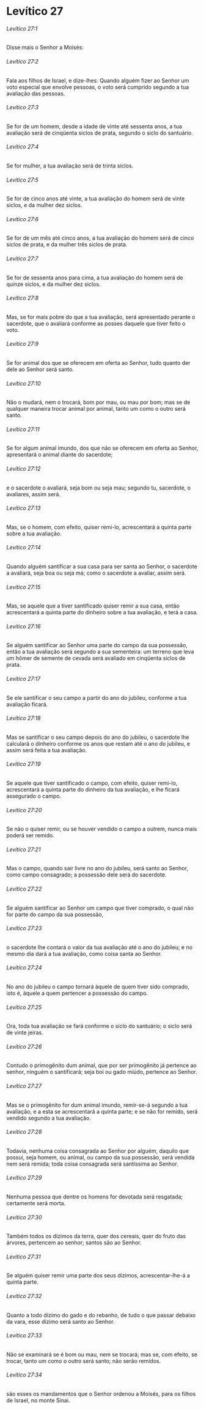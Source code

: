 # Levítico 27

###### Levítico 27:1

Disse mais o Senhor a Moisés:

###### Levítico 27:2

Fala aos filhos de Israel, e dize-lhes: Quando alguém fizer ao Senhor um voto especial que envolve pessoas, o voto será cumprido segundo a tua avaliação das pessoas.

###### Levítico 27:3

Se for de um homem, desde a idade de vinte até sessenta anos, a tua avaliação será de cinqüenta siclos de prata, segundo o siclo do santuário.

###### Levítico 27:4

Se for mulher, a tua avaliação será de trinta siclos.

###### Levítico 27:5

Se for de cinco anos até vinte, a tua avaliação do homem será de vinte siclos, e da mulher dez siclos.

###### Levítico 27:6

Se for de um mês até cinco anos, a tua avaliação do homem será de cinco siclos de prata, e da mulher três siclos de prata.

###### Levítico 27:7

Se for de sessenta anos para cima, a tua avaliação do homem será de quinze siclos, e da mulher dez siclos.

###### Levítico 27:8

Mas, se for mais pobre do que a tua avaliação, será apresentado perante o sacerdote, que o avaliará conforme as posses daquele que tiver feito o voto.

###### Levítico 27:9

Se for animal dos que se oferecem em oferta ao Senhor, tudo quanto der dele ao Senhor será santo.

###### Levítico 27:10

Não o mudará, nem o trocará, bom por mau, ou mau por bom; mas se de qualquer maneira trocar animal por animal, tanto um como o outro será santo.

###### Levítico 27:11

Se for algum animal imundo, dos que não se oferecem em oferta ao Senhor, apresentará o animal diante do sacerdote;

###### Levítico 27:12

e o sacerdote o avaliará, seja bom ou seja mau; segundo tu, sacerdote, o avaliares, assim será.

###### Levítico 27:13

Mas, se o homem, com efeito, quiser remi-lo, acrescentará a quinta parte sobre a tua avaliação.

###### Levítico 27:14

Quando alguém santificar a sua casa para ser santa ao Senhor, o sacerdote a avaliará, seja boa ou seja má; como o sacerdote a avaliar, assim será.

###### Levítico 27:15

Mas, se aquele que a tiver santificado quiser remir a sua casa, então acrescentará a quinta parte do dinheiro sobre a tua avaliação, e terá a casa.

###### Levítico 27:16

Se alguém santificar ao Senhor uma parte do campo da sua possessão, então a tua avaliação será segundo a sua sementeira: um terreno que leva um hômer de semente de cevada será avaliado em cinqüenta siclos de prata.

###### Levítico 27:17

Se ele santificar o seu campo a partir do ano do jubileu, conforme a tua avaliação ficará.

###### Levítico 27:18

Mas se santificar o seu campo depois do ano do jubileu, o sacerdote lhe calculará o dinheiro conforme os anos que restam até o ano do jubileu, e assim será feita a tua avaliação.

###### Levítico 27:19

Se aquele que tiver santificado o campo, com efeito, quiser remi-lo, acrescentará a quinta parte do dinheiro da tua avaliação, e lhe ficará assegurado o campo.

###### Levítico 27:20

Se não o quiser remir, ou se houver vendido o campo a outrem, nunca mais poderá ser remido.

###### Levítico 27:21

Mas o campo, quando sair livre no ano do jubileu, será santo ao Senhor, como campo consagrado; a possessão dele será do sacerdote.

###### Levítico 27:22

Se alguém santificar ao Senhor um campo que tiver comprado, o qual não for parte do campo da sua possessão,

###### Levítico 27:23

o sacerdote lhe contará o valor da tua avaliação até o ano do jubileu; e no mesmo dia dará a tua avaliação, como coisa santa ao Senhor.

###### Levítico 27:24

No ano do jubileu o campo tornará àquele de quem tiver sido comprado, isto é, àquele a quem pertencer a possessão do campo.

###### Levítico 27:25

Ora, toda tua avaliação se fará conforme o siclo do santuário; o siclo será de vinte jeiras.

###### Levítico 27:26

Contudo o primogênito dum animal, que por ser primogênito já pertence ao senhor, ninguém o santificará; seja boi ou gado miúdo, pertence ao Senhor.

###### Levítico 27:27

Mas se o primogênito for dum animal imundo, remir-se-á segundo a tua avaliação, e a esta se acrescentará a quinta parte; e se não for remido, será vendido segundo a tua avaliação.

###### Levítico 27:28

Todavia, nenhuma coisa consagrada ao Senhor por alguém, daquilo que possui, seja homem, ou animal, ou campo da sua possessão, será vendida nem será remida; toda coisa consagrada será santíssima ao Senhor.

###### Levítico 27:29

Nenhuma pessoa que dentre os homens for devotada será resgatada; certamente será morta.

###### Levítico 27:30

Também todos os dízimos da terra, quer dos cereais, quer do fruto das árvores, pertencem ao senhor; santos são ao Senhor.

###### Levítico 27:31

Se alguém quiser remir uma parte dos seus dízimos, acrescentar-lhe-á a quinta parte.

###### Levítico 27:32

Quanto a todo dízimo do gado e do rebanho, de tudo o que passar debaixo da vara, esse dízimo será santo ao Senhor.

###### Levítico 27:33

Não se examinará se é bom ou mau, nem se trocará; mas se, com efeito, se trocar, tanto um como o outro será santo; não serão remidos.

###### Levítico 27:34

são esses os mandamentos que o Senhor ordenou a Moisés, para os filhos de Israel, no monte Sinai.

